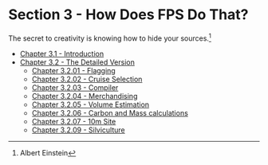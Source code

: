 # Section 3 - How Does FPS Do That?

The secret to creativity is knowing how to hide your sources.[^1]

[^1]:Albert Einstein

- [Chapter 3.1 - Introduction](chapter_3_1_introduction.md)
- [Chapter 3.2 - The Detailed Version](chapter_3_2_00_the_detailed_version.md)
  - [Chapter 3.2.01 - Flagging](chapter_3_2_01_flagging.md)
  - [Chapter 3.2.02 - Cruise Selection](chapter_3_2_02_cruise_selection.md)
  - [Chapter 3.2.03 - Compiler](chapter_3_2_03_compiler.md)
  - [Chapter 3.2.04 - Merchandising](chapter_3_2_04_merchandising.md)
  - [Chapter 3.2.05 - Volume Estimation](chapter_3_2_05_volume_estimation.md)
  - [Chapter 3.2.06 - Carbon and Mass calculations](chapter_3_2_06_carbon_and_mass_calculations.md)
  - [Chapter 3.2.07 - 10m Site](chapter_3_2_07_10m_site.md)
  - [Chapter 3.2.09 - Silviculture](chapter_3_2_08_silviculture.md)
